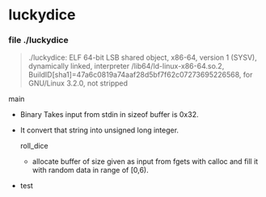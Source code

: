 # luckydice


### **file ./luckydice**
> ./luckydice: ELF 64-bit LSB shared object, x86-64, version 1 (SYSV), dynamically linked, interpreter /lib64/ld-linux-x86-64.so.2, BuildID[sha1]=47a6c0819a74aaf28d5bf7f62c07273695226568, for GNU/Linux 3.2.0, not stripped  

main
- Binary Takes  input from stdin in sizeof buffer is 0x32.
- It convert that string into unsigned long integer.  

  roll\_dice
  - allocate buffer of size given as input from fgets with calloc and fill it with random data in range of \[0,6\).

- test
